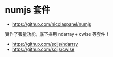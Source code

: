 # numjs 套件

* https://github.com/nicolaspanel/numjs

實作了張量功能，底下採用 ndarray + cwise 等套件！

* https://github.com/scijs/ndarray
* https://github.com/scijs/cwise
